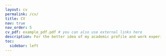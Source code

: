 ```yaml
---
layout: cv
permalink: /cv/
title: CV
nav: true
nav_order: 5
cv_pdf: example_pdf.pdf # you can also use external links here
description: For the better idea of my academic profile and work experience in the past, check the pdf.
toc:
  sidebar: left
---
```

